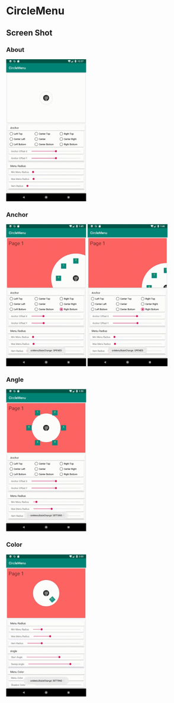 # CircleMenu

## Screen Shot
### About
<img src="assets/about.gif"  width="216" height="384">

### Anchor
<img src="assets/anchor.gif"  width="216" height="384">
<img src="assets/anchor_offset.gif"  width="216" height="384">

### Angle
<img src="assets/angle.gif"  width="216" height="384">

### Color
<img src="assets/color.gif"  width="216" height="384">